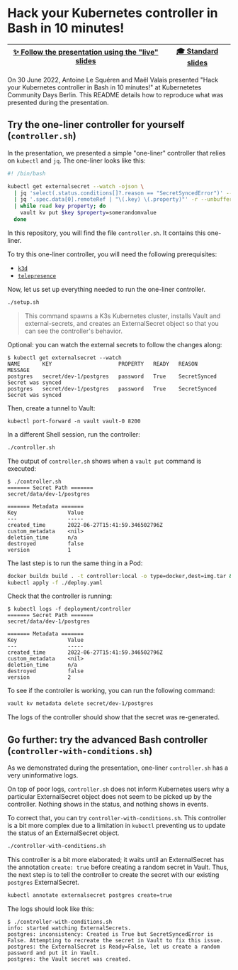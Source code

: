 # Hack your Kubernetes controller in Bash in 10 minutes!

| [✨ Follow the presentation using the "live" slides][live] | [🎓️ Standard slides][slides] |
| ------------------- | ---------------- |

[live]: https://slides.com/d/jZelwBg/live "Live slides only available on 30 June 2022 for the presentation 'Hack your Kubernetes controller in Bash in 10 minutes!'"
[slides]: https://slides.com/maelvls/hack-your-kubernetes-controller-in-10-minutes "Slides of the presentation 'Hack your Kubernetes controller in Bash in 10 minutes!'"

On 30 June 2022, Antoine Le Squéren and Maël Valais presented "Hack your
Kubernetes controller in Bash in 10 minutes!" at Kubernetetes Community
Days Berlin. This README details how to reproduce what was presented during
the presentation.

## Try the one-liner controller for yourself (`controller.sh`)

In the presentation, we presented a simple "one-liner" controller that
relies on `kubectl` and `jq`. The one-liner looks like this:

```sh
#! /bin/bash

kubectl get externalsecret --watch -ojson \
  | jq 'select(.status.conditions[]?.reason == "SecretSyncedError")' --unbuffered \
  | jq '.spec.data[0].remoteRef | "\(.key) \(.property)"' -r --unbuffered \
  | while read key property; do
    vault kv put $key $property=somerandomvalue
  done
```

In this repository, you will find the file `controller.sh`. It contains
this one-liner.

To try this one-liner controller, you will need the following
prerequisites:

- [`k3d`](https://k3d.io/v5.4.3/#installation)
- [`telepresence`](https://www.telepresence.io/docs/latest/install/)

Now, let us set up everything needed to run the one-liner controller.

```sh
./setup.sh
```

> This command spawns a K3s Kubernetes cluster, installs Vault and
> external-secrets, and creates an ExternalSecret object so that you can see
> the controller's behavior.

Optional: you can watch the external secrets to follow the changes along:

```console
$ kubectl get externalsecret --watch
NAME       KEY                     PROPERTY   READY   REASON         MESSAGE
postgres   secret/dev-1/postgres   password   True    SecretSynced   Secret was synced
postgres   secret/dev-1/postgres   password   True    SecretSynced   Secret was synced
```

Then, create a tunnel to Vault:

```console
kubectl port-forward -n vault vault-0 8200
```

In a different Shell session, run the controller:

```sh
./controller.sh
```

The output of `controller.sh` shows when a `vault put` command is executed:

```console
$ ./controller.sh
======= Secret Path =======
secret/data/dev-1/postgres

======= Metadata =======
Key                Value
---                -----
created_time       2022-06-27T15:41:59.346502796Z
custom_metadata    <nil>
deletion_time      n/a
destroyed          false
version            1
```

The last step is to run the same thing in a Pod:

```sh
docker buildx build . -t controller:local -o type=docker,dest=img.tar && k3d images import img.tar
kubectl apply -f ./deploy.yaml
```

Check that the controller is running:

```console
$ kubectl logs -f deployment/controller
======= Secret Path =======
secret/data/dev-1/postgres

======= Metadata =======
Key                Value
---                -----
created_time       2022-06-27T15:41:59.346502796Z
custom_metadata    <nil>
deletion_time      n/a
destroyed          false
version            2
```

To see if the controller is working, you can run the following command:

```sh
vault kv metadata delete secret/dev-1/postgres
```

The logs of the controller should show that the secret was re-generated.

## Go further: try the advanced Bash controller (`controller-with-conditions.sh`)

As we demonstrated during the presentation, one-liner `controller.sh` has a
very uninformative logs.

On top of poor logs, `controller.sh` does not inform Kubernetes users why a
particular ExternalSecret object does not seem to be picked up by the
controller. Nothing shows in the status, and nothing shows in events.

To correct that, you can try `controller-with-conditions.sh`. This
controller is a bit more complex due to a limitation in `kubectl`
preventing us to update the status of an ExternalSecret object.

```sh
./controller-with-conditions.sh
```

This controller is a bit more elaborated; it waits until an ExternalSecret
has the annotation `create: true` before creating a random secret in Vault.
Thus, the next step is to tell the controller to create the secret with our
existing `postgres` ExternalSecret.

```sh
kubectl annotate externalsecret postgres create=true
```

The logs should look like this:

```console
$ ./controller-with-conditions.sh
info: started watching ExternalSecrets.
postgres: inconsistency: Created is True but SecretSyncedError is False. Attempting to recreate the secret in Vault to fix this issue.
postgres: the ExternalSecret is Ready=False, let us create a random password and put it in Vault.
postgres: the Vault secret was created.
```
